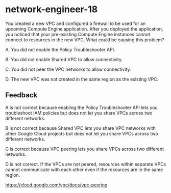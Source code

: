 # network-engineer-18

You created a new VPC and configured a firewall to be used for an upcoming Compute Engine application. After you deployed the application, you noticed that your pre-existing Compute Engine instances cannot connect to resources in the new VPC. What could be causing this problem?

A. You did not enable the Policy Troubleshooter API.

B. You did not enable Shared VPC to allow connectivity.

C. You did not peer the VPC networks to allow connectivity.

D. The new VPC was not created in the same region as the existing VPC.

## Feedback

A is not correct because enabling the Policy Troubleshooter API lets you troubleshoot IAM policies but does not let you share VPCs across two different networks.

B is not correct because Shared VPC lets you share VPC networks with other Google Cloud projects but does not let you share VPCs across two different networks.

C is correct because VPC peering lets you share VPCs across two different networks.

D is not correct. If the VPCs are not peered, resources within separate VPCs cannot communicate with each other even if the resources are in the same region.

https://cloud.google.com/vpc/docs/vpc-peering